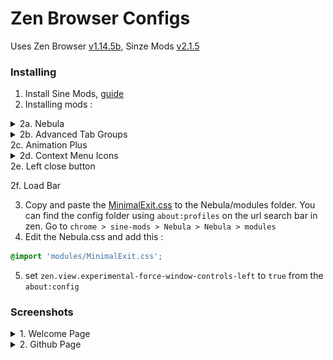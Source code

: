 # Zen Browser Configs

Uses Zen Browser [v1.14.5b](https://github.com/zen-browser/desktop/releases/tag/1.14.5b), Sinze Mods [v2.1.5](https://github.com/CosmoCreeper/Sine/releases/tag/v2.1.5)

### Installing

1. Install Sine Mods, [guide](https://github.com/CosmoCreeper/Sine/wiki/Installation#-automatic-installation-recommended)
2. Installing mods :
<details>
<summary>2a. Nebula</summary>
<img src="./settings/nebula.png">
</details>
<details>
<summary>2b. Advanced Tab Groups</summary>
<img src="./settings/advanced_tab_groups.png">
</details>
2c. Animation Plus
<details>
<summary>2d. Context Menu Icons</summary>
<img src="./settings/context_menu_icons.png">
</details>
2e. Left close button

2f. Load Bar

3. Copy and paste the [MinimalExit.css](./module/MinimalExit.css) to the Nebula/modules folder. You can find the config folder using `about:profiles` on the url search bar in zen. Go to `chrome > sine-mods > Nebula > Nebula > modules`
4. Edit the Nebula.css and add this :

```css
@import 'modules/MinimalExit.css';
```

5. set `zen.view.experimental-force-window-controls-left` to `true` from the `about:config`

### Screenshots

<details>
<summary>1. Welcome Page</summary>
<img src="./screenshots/welcome_page.jpg">
</details>

<details>
<summary>2. Github Page</summary>
<img src="./screenshots/github.png">
</details>
